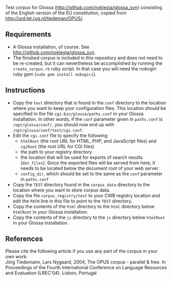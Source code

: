 Test corpus for Glossa (<http://github.com/noklesta/glossa_svn>) consisting of
the English version of the EU constitution, copied from <http://urd.let.rug.nl/tiedeman/OPUS/>.

Requirements
------------
* A Glossa installation, of course. See <http://github.com/noklesta/glossa_svn>.
* The finished corpus is included in this repository and does not need to be re-created, but it can nevertheless
be accomplished by running the `create_corpus.rb` ruby script.
In that case you will need the nokogiri ruby gem (`sudo gem install nokogiri`).

Instructions
------------
* Copy the `test` directory that is found in the `conf` directory to the location 
  where you want to keep your configuration files. This location should be specified 
  in the file `cgi-bin/glossa/paths.conf` in your Glossa installation. In other words, 
  if the `conf` parameter given in `paths.conf` is `/opt/glossa/conf/`, you should now 
  end up with `/opt/glossa/conf/test/cgi.conf`.
* Edit the `cgi.conf` file to specify the following:
  * `htmlRoot` (the root URL for HTML, PHP, and JavaScript files) and `cgiRoot` 
    (the root URL for CGI files)
  * the path to your registry directory
  * the location that will be used for exports of search results (`dat_files`). Since
    the exported files will be served from here, it needs to be located below the document
    root of your web server.
  * `config_dir`, which should be set to the same as the `conf` parameter in `paths.conf`
* Copy the `TEST` directory found in the `corpus_data` directory to the location where you 
  want to store corpus data.
* Copy the file `corpus_registry/test` to your CWB registry location and edit the `PATH` 
  line in this file to point to the `TEST` directory.
* Copy the contents of the `html` directory to the `html` directory below `htmlRoot` 
  in your Glossa installation.
* Copy the contents of the `js` directory to the `js` directory below `htmlRoot` in 
  your Glossa installation.

References
----------
Please cite the following article if you use any part of the corpus in your own work:  
Jörg Tiedemann, Lars Nygaard, 2004, The OPUS corpus - parallel & free. In Proceedings of the 
Fourth International Conference on Language Resources and Evaluation (LREC'04). Lisbon, Portugal

